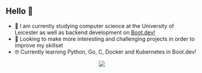 ## Hello 🤠

- 🌱 I am currently studying computer science at the University of Leicester as well as backend development on [Boot.dev!](https://www.boot.dev/)
- 💫 Looking to make more interesting and challenging projects in order to improve my skillset
- 🤓 Currently learning Python, Go, C, Docker and Kubernetes in Boot.dev!

<p align="center">
  <img src="https://api.boot.dev/v1/users/public/f0e101b8-bc73-4483-803a-ea030710a9d5/thumbnail" >
</p>

<!--
**Eb1su/Eb1su** is a ✨ _special_ ✨ repository because its `README.md` (this file) appears on your GitHub profile.

Here are some ideas to get you started:

- 🔭 I’m currently working on ...
- 🌱 I’m currently learning ...
- 👯 I’m looking to collaborate on ...
- 🤔 I’m looking for help with ...
- 💬 Ask me about ...
- 📫 How to reach me: ...
- 😄 Pronouns: ...
- ⚡ Fun fact: ...
-->
